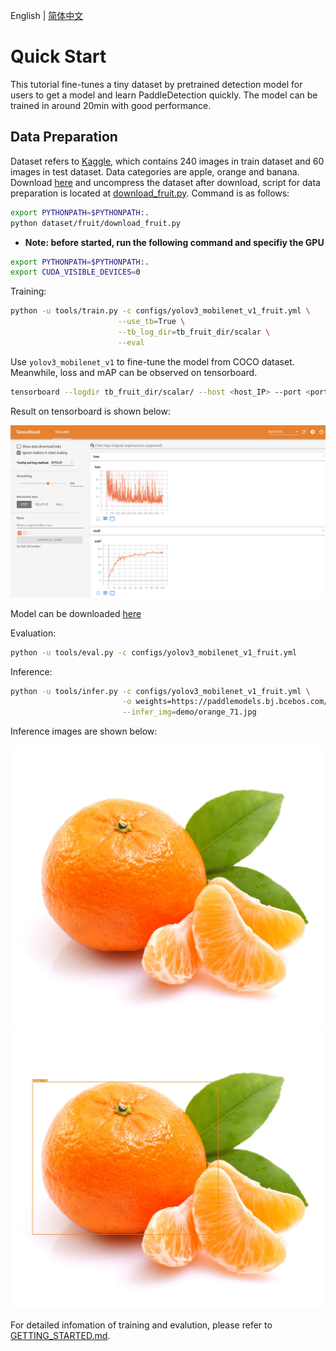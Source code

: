 English | [简体中文](QUICK_STARTED_cn.md)

# Quick Start

This tutorial fine-tunes a tiny dataset by pretrained detection model for users to get a model and learn PaddleDetection quickly. The model can be trained in around 20min with good performance.

## Data Preparation

Dataset refers to [Kaggle](https://www.kaggle.com/mbkinaci/fruit-images-for-object-detection), which contains 240 images in train dataset and 60 images in test dataset. Data categories are apple, orange and banana. Download [here](https://dataset.bj.bcebos.com/PaddleDetection_demo/fruit-detection.tar) and uncompress the dataset after download, script for data preparation is located at [download_fruit.py](https://github.com/PaddlePaddle/PaddleDetection/blob/master/dataset/fruit/download_fruit.py). Command is as follows:

```bash
export PYTHONPATH=$PYTHONPATH:.
python dataset/fruit/download_fruit.py
```

- **Note: before started, run the following command and specifiy the GPU**

```bash
export PYTHONPATH=$PYTHONPATH:.
export CUDA_VISIBLE_DEVICES=0
```

Training:

```bash
python -u tools/train.py -c configs/yolov3_mobilenet_v1_fruit.yml \
                        --use_tb=True \
                        --tb_log_dir=tb_fruit_dir/scalar \
                        --eval
```

Use `yolov3_mobilenet_v1` to fine-tune the model from COCO dataset. Meanwhile, loss and mAP can be observed on tensorboard.  

```bash
tensorboard --logdir tb_fruit_dir/scalar/ --host <host_IP> --port <port_num>
```

Result on tensorboard is shown below:

![tensorboard_fruit.jpg](../images/tensorboard_fruit.jpg)

Model can be downloaded [here](https://paddlemodels.bj.bcebos.com/object_detection/yolov3_mobilenet_v1_fruit.tar)

Evaluation:

```bash
python -u tools/eval.py -c configs/yolov3_mobilenet_v1_fruit.yml
```

Inference:

```bash
python -u tools/infer.py -c configs/yolov3_mobilenet_v1_fruit.yml \
                         -o weights=https://paddlemodels.bj.bcebos.com/object_detection/yolov3_mobilenet_v1_fruit.tar \
                         --infer_img=demo/orange_71.jpg
```

Inference images are shown below:


![orange_71.jpg](../../demo/orange_71.jpg)
![orange_71_detection.jpg](../images/orange_71_detection.jpg)

For detailed infomation of training and evalution, please refer to [GETTING_STARTED.md](GETTING_STARTED.md).

